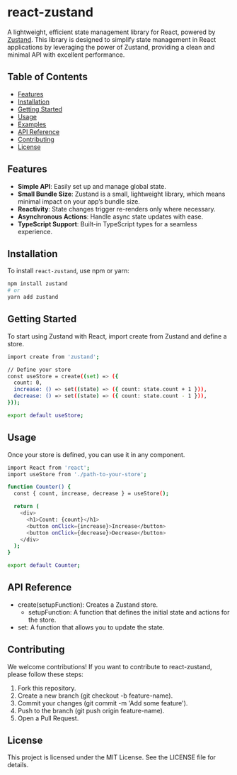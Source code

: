 # react-zustand

A lightweight, efficient state management library for React, powered by [Zustand](https://github.com/pmndrs/zustand). This library is designed to simplify state management in React applications by leveraging the power of Zustand, providing a clean and minimal API with excellent performance.

## Table of Contents

- [Features](#features)
- [Installation](#installation)
- [Getting Started](#getting-started)
- [Usage](#usage)
- [Examples](#examples)
- [API Reference](#api-reference)
- [Contributing](#contributing)
- [License](#license)

## Features

- **Simple API**: Easily set up and manage global state.
- **Small Bundle Size**: Zustand is a small, lightweight library, which means minimal impact on your app’s bundle size.
- **Reactivity**: State changes trigger re-renders only where necessary.
- **Asynchronous Actions**: Handle async state updates with ease.
- **TypeScript Support**: Built-in TypeScript types for a seamless experience.

## Installation

To install `react-zustand`, use npm or yarn:

```bash
npm install zustand
# or
yarn add zustand
```

## Getting Started

To start using Zustand with React, import create from Zustand and define a store.

```bash
import create from 'zustand';

// Define your store
const useStore = create((set) => ({
  count: 0,
  increase: () => set((state) => ({ count: state.count + 1 })),
  decrease: () => set((state) => ({ count: state.count - 1 })),
}));

export default useStore;
```

## Usage

Once your store is defined, you can use it in any component.

```bash
import React from 'react';
import useStore from './path-to-your-store';

function Counter() {
  const { count, increase, decrease } = useStore();

  return (
    <div>
      <h1>Count: {count}</h1>
      <button onClick={increase}>Increase</button>
      <button onClick={decrease}>Decrease</button>
    </div>
  );
}

export default Counter;
```

## API Reference

- create(setupFunction): Creates a Zustand store.
  - setupFunction: A function that defines the initial state and actions for the store.
- set: A function that allows you to update the state.

## Contributing

We welcome contributions! If you want to contribute to react-zustand, please follow these steps:

1. Fork this repository.
2. Create a new branch (git checkout -b feature-name).
3. Commit your changes (git commit -m 'Add some feature').
4. Push to the branch (git push origin feature-name).
5. Open a Pull Request.

## License

This project is licensed under the MIT License. See the LICENSE file for details.
